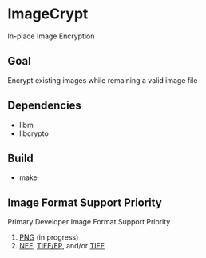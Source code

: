 # ImageCrypt
In-place Image Encryption

## Goal
Encrypt existing images while remaining a valid image file

## Dependencies
* libm
* libcrypto

## Build
* make

## Image Format Support Priority
Primary Developer Image Format Support Priority
1. [PNG](https://en.wikipedia.org/wiki/Portable_Network_Graphics) (in progress)
2. [NEF](https://www.nikonusa.com/en/learn-and-explore/a/products-and-innovation/nikon-electronic-format-nef.html), [TIFF/EP](https://en.wikipedia.org/wiki/TIFF/EP), and/or [TIFF](https://en.wikipedia.org/wiki/TIFF)
